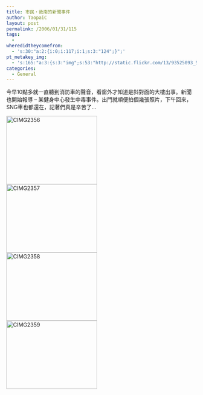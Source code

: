 ```yaml
---
title: 市民‧敦南的新聞事件
author: TaopaiC
layout: post
permalink: /2006/01/31/115
tags:
  - 
wheredidtheycomefrom:
  - 's:30:"a:2:{i:0;i:117;i:1;s:3:"124";}";'
pt_metakey_img:
  - 's:165:"a:3:{s:3:"img";s:53:"http://static.flickr.com/13/93525093_5ed6c71d96_m.jpg";s:3:"alt";s:8:"CIMG2356";s:3:"url";s:45:"http://www.flickr.com/photos/taopaic/93525093";}";'
categories:
  - General
---
```

今早10點多就一直聽到消防車的聲音，看窗外才知道是斜對面的大樓出事。新聞也開始報導 &#8211; 某健身中心發生中毒事件。出門就順便拍個幾張照片，下午回來，SNG車也都還在，記著們真是辛苦了&#8230;

[<img src="http://static.flickr.com/13/93525093_5ed6c71d96_m.jpg" width="240" height="180" alt="CIMG2356" border="0" />][1]  
[<img src="http://static.flickr.com/21/93525094_c28fa9f38d_m.jpg" width="240" height="180" alt="CIMG2357" border="0" />][2]  
[<img src="http://static.flickr.com/32/93525095_ae91c48574_m.jpg" width="240" height="180" alt="CIMG2358" border="0" />][3]  
[<img src="http://static.flickr.com/14/93525096_8b0ae0820e_m.jpg" width="240" height="180" alt="CIMG2359" border="0" />][4]

 [1]: http://www.flickr.com/photos/taopaic/93525093
 [2]: http://www.flickr.com/photos/taopaic/93525094
 [3]: http://www.flickr.com/photos/taopaic/93525095
 [4]: http://www.flickr.com/photos/taopaic/93525096